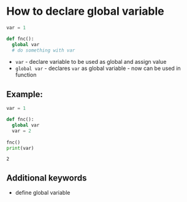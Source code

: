 # How to declare global variable

```python
var = 1

def fnc():
  global var
  # do something with var

```

- `var` - declare variable to be used as global and assign value
- `global var` - declares `var` as global variable - now can be used in function

## Example: 
```python
var = 1

def fnc():
  global var
  var = 2
  
fnc()
print(var)

```
```
2

```

## Additional keywords
- define global variable
